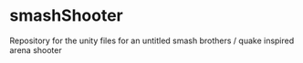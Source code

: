 # smashShooter
Repository for the unity files for an untitled smash brothers / quake inspired arena shooter
